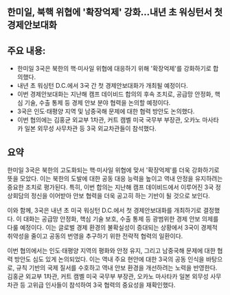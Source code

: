 ## 한미일, 북핵 위협에 '확장억제' 강화…내년 초 워싱턴서 첫 경제안보대화

## 주요 내용:
*   한미일 3국은 북한의 핵·미사일 위협에 대응하기 위해 '확장억제'를 강화하기로 합의했다.
*   내년 초 워싱턴 D.C.에서 3국 간 첫 경제안보대화가 개최될 예정이다.
*   이번 경제안보대화는 지난해 캠프 데이비드 합의의 후속 조치로, 공급망 안정화, 핵심 기술, 수출 통제 등 경제 안보 분야 협력을 논의할 예정이다.
*   3국은 인도·태평양 지역 및 남중국해 문제에 대한 협력 방안도 논의했다.
*   이번 협의에는 김홍균 외교부 1차관, 커트 캠벨 미국 국무부 부장관, 오카노 마사타카 일본 외무성 사무차관 등 3국 외교차관들이 참석했다.

## 요약
한미일 3국은 북한의 고도화되는 핵·미사일 위협에 맞서 '확장억제'를 더욱 강화하기로 뜻을 모았다. 이는 북한의 도발에 대한 공동 대응 능력을 높이고 역내 안정을 유지하려는 중요한 조치로 평가된다. 특히, 이번 합의는 지난해 캠프 데이비드에서 이루어진 3국 정상회담의 정신을 이어받아 안보 협력을 더욱 공고히 하는 기반이 될 것으로 보인다.

이와 함께, 3국은 내년 초 미국 워싱턴 D.C.에서 첫 경제안보대화를 개최하기로 결정했다. 이 대화는 공급망 안정화, 핵심 기술 보호, 수출 통제 등 광범위한 경제 안보 의제를 다룰 예정이다. 이는 글로벌 경제 환경의 불확실성이 증대되는 상황에서 3국이 경제적 취약성을 줄이고 공동의 번영을 추구하기 위한 전략적 협력의 일환이다.

이번 협의에서는 인도·태평양 지역의 평화와 안정 유지, 그리고 남중국해 문제에 대한 협력 방안도 심도 있게 논의되었다. 이는 역내 주요 현안에 대한 3국의 공동 인식을 바탕으로, 규칙 기반의 국제 질서를 수호하고 역내 안보 환경을 개선하려는 노력을 반영한다. 김홍균 외교부 1차관, 커트 캠벨 미국 국무부 부장관, 오카노 마사타카 일본 외무성 사무차관 등 고위급 인사들이 참석하여 3국 협력의 중요성을 재확인했다.
